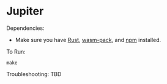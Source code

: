 # Jupiter

Dependencies:
* Make sure you have [Rust](https://www.rust-lang.org/tools/install), [wasm-pack](https://rustwasm.github.io/wasm-pack/installer/), and [npm](https://www.npmjs.com/get-npm) installed.

To Run:
```
make
```

Troubleshooting:
TBD
